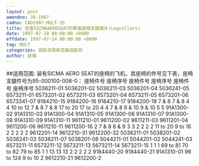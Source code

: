 ```yaml
---
layout: post
amendno: 39-1967
cadno: CAD1997-MULT-35
title: 检查SICMAAEROSEAT的乘客座椅支腿接头(Legcollars)
date: 1997-07-10 00:00:00 +0800
effdate: 1997-07-14 00:00:00 +0800
tag: MULT
categories: 民航总局航空器适航司
author: 赵强
---
```


##适用范围:
装有SICMA AERO SEAT的座椅的飞机，其座椅的件号见下表，座椅支腿件号为95-000100-008-0：
座椅件号  座椅序号  座椅件号  座椅序号  座椅件号  座椅序号
5036211-01 5036201-02 5036211-03 5036201-04 5036241-05 6573211-01 6573201-02 6573211-03 6573201-04 6573211-05 6573201-06 6573341-07 9184210-15 9184200-16 9184210-17 9184200-18  7 & 8 7 & 8 4 4 10 to 12 7 & 8 7 & 8 17 to 20 17 to 20 4 4 7 & 8 9 & 10 9 & 10 5 5  91A1300-02 91A1310-03 91A1300-04 91A1310-05 91A1300-06 91A1310-07 91A1300-08 91A1310-09 91A1310-11 9611210-01 9611200-02 9611211-03 9611201-04 9611200-06 9611210-11 9611200-16  2 7 & 8 8 & 9 3 3 2 2 2 2 11 to 20 9 to 16 2 2 2 2 2  9612201-14 9612210-31 9612200-32 5038211-01 5038201-02 5038241-03 5038211-07 5038201-08 5044211-01 5044201-02 5044241-03 6573211-11 6573211-12 5673211-13 5673211-14 5673211-15  1 1 1 69 to 81 70 to 82 79 to 85 1 1 13 13 13 2 2 2 2 2
9184440-20 9184440-21 91A1310-01  96 to 124 9 to 10 2  9612210-21 9612200-2

